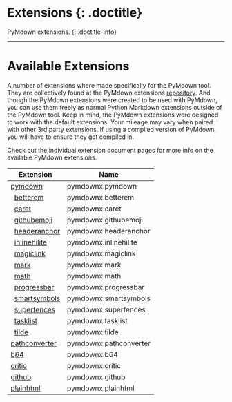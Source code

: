 # Extensions {: .doctitle}
PyMdown extensions.
{: .doctitle-info}

---

# Available Extensions
A number of extensions where made specifically for the PyMdown tool.  They are collectively found at the PyMdown extensions [repository](https://github.com/facelessuser/pymdown-extensions).  And though the PyMdown extensions were created to be used with PyMdown, you can use them freely as normal Python Markdown extensions outside of the PyMdown tool.  Keep in mind, the PyMdown extensions were designed to work with the default extensions.  Your mileage may vary when paired with other 3rd party extensions.  If using a compiled version of PyMdown, you will have to ensure they get compiled in.

Check out the individual extension document pages for more info on the available PyMdown extensions.

| Extension                                                | Name   |
|----------------------------------------------------------|--------|
| [pymdown](../extensions/pymdown.md)                      | pymdownx.pymdown |
| &nbsp;&nbsp;[betterem](../extensions/betterem.md)        | pymdownx.betterem |
| &nbsp;&nbsp;[caret](../extensions/caret.md)              | pymdownx.caret |
| &nbsp;&nbsp;[githubemoji](../extensions/githubemoji.md)  | pymdownx.githubemoji |
| &nbsp;&nbsp;[headeranchor](../extensions/headeranchor.md)| pymdownx.headeranchor |
| &nbsp;&nbsp;[inlinehilite](../extensions/inlinehilite.md)| pymdownx.inlinehilite |
| &nbsp;&nbsp;[magiclink](../extensions/magiclink.md)      | pymdownx.magiclink |
| &nbsp;&nbsp;[mark](../extensions/mark.md)                | pymdownx.mark |
| &nbsp;&nbsp;[math](../extensions/math.md)                | pymdownx.math |
| &nbsp;&nbsp;[progressbar](../extensions/progressbar.md)  | pymdownx.progressbar |
| &nbsp;&nbsp;[smartsymbols](../extensions/smartsymbols.md)| pymdownx.smartsymbols |
| &nbsp;&nbsp;[superfences](../extensions/superfences.md)  | pymdownx.superfences |
| &nbsp;&nbsp;[tasklist](../extensions/tasklist.md)        | pymdownx.tasklist |
| &nbsp;&nbsp;[tilde](../extensions/tilde.md)              | pymdownx.tilde |
| [pathconverter](../extensions/pathconverter.md)          | pymdownx.pathconverter |
| [b64](../extensions/b64.md)                              | pymdownx.b64 |
| [critic](../extensions/critic.md)                        | pymdownx.critic |
| [github](../extensions/github.md)                        | pymdownx.github |
| [plainhtml](../extensions/plainhtml.md)                  | pymdownx.plainhtml |
